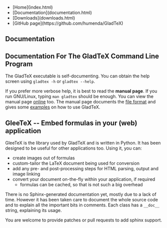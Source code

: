 <nav><ul><li class="active">[Home](index.html)</li>
  <li>[Documentation](documentation.html)</li>
  <li>[Downloads](downloads.html)</li>
  <li>[GitHub page](https://github.com/humenda/GladTeX)</li>
</ul></nav>


Documentation
-------------

Documentation For The GladTeX Command Line Program
--------------------------------------------------

The GladTeX executable is self-documenting. You can obtain the help
screen using `gladtex -h` or `gladtex --help`.

If you prefer more verbose help, it is best to read the __manual page__. If you
run GNU/Linux, typing `man gladtex` should be enough. You can view the manual
page [online](manpage.html)
too.
The manual page documents the [file format](manpage.html#file-format) and gives some
[examples](manpage.html#examples) on how to use GladTeX.

GleeTeX -- Embed formulas in your (web) application
----------------------------------------------------

GleeTeX is the library used by GladTeX and is written in Python. It has been
designed to be useful for other applications too. Using it, you can:

-   create images out of formulas
-   custom-tailor the LaTeX document being used for conversion
-   add any pre- and post-processing steps for HTML parsing, output and image
    linking
-   convert your document on-the-fly within your application, if required
    -   formulas can be cached, so that is not such a big overhead

There is no Sphinx-generated documentation yet, mostly due to a lack of time.
However it has been taken care to document the whole source code and to explain
all the important bits in comments. Each class has a `__doc__` string,
explaining its usage.

You are welcome to provide patches or pull requests to add sphinx support.

